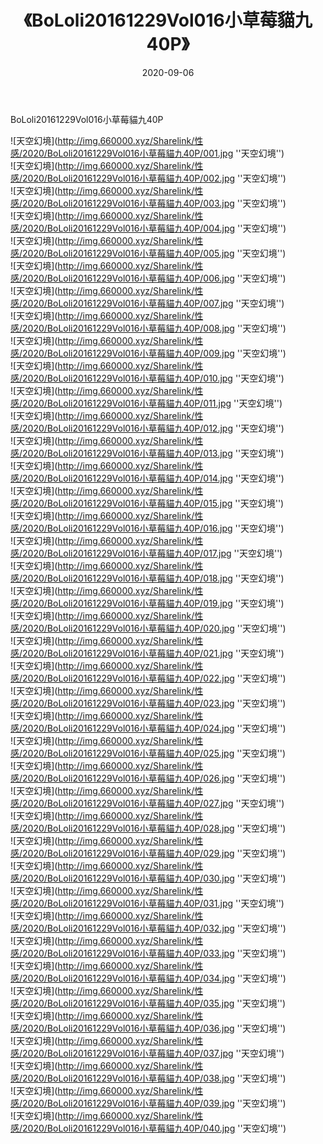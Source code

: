 ﻿---
layout: post
title:  《BoLoli20161229Vol016小草莓貓九40P》
date:   2020-09-06
img: http://img.660000.xyz/Sharelink/性感/2020/BoLoli20161229Vol016小草莓貓九40P/000.jpg
categories: [美女, 清纯, 性感]
---

BoLoli20161229Vol016小草莓貓九40P



![天空幻境](http://img.660000.xyz/Sharelink/性感/2020/BoLoli20161229Vol016小草莓貓九40P/001.jpg ''天空幻境'') <br>
![天空幻境](http://img.660000.xyz/Sharelink/性感/2020/BoLoli20161229Vol016小草莓貓九40P/002.jpg ''天空幻境'') <br>
![天空幻境](http://img.660000.xyz/Sharelink/性感/2020/BoLoli20161229Vol016小草莓貓九40P/003.jpg ''天空幻境'') <br>
![天空幻境](http://img.660000.xyz/Sharelink/性感/2020/BoLoli20161229Vol016小草莓貓九40P/004.jpg ''天空幻境'') <br>
![天空幻境](http://img.660000.xyz/Sharelink/性感/2020/BoLoli20161229Vol016小草莓貓九40P/005.jpg ''天空幻境'') <br>
![天空幻境](http://img.660000.xyz/Sharelink/性感/2020/BoLoli20161229Vol016小草莓貓九40P/006.jpg ''天空幻境'') <br>
![天空幻境](http://img.660000.xyz/Sharelink/性感/2020/BoLoli20161229Vol016小草莓貓九40P/007.jpg ''天空幻境'') <br>
![天空幻境](http://img.660000.xyz/Sharelink/性感/2020/BoLoli20161229Vol016小草莓貓九40P/008.jpg ''天空幻境'') <br>
![天空幻境](http://img.660000.xyz/Sharelink/性感/2020/BoLoli20161229Vol016小草莓貓九40P/009.jpg ''天空幻境'') <br>
![天空幻境](http://img.660000.xyz/Sharelink/性感/2020/BoLoli20161229Vol016小草莓貓九40P/010.jpg ''天空幻境'') <br>
![天空幻境](http://img.660000.xyz/Sharelink/性感/2020/BoLoli20161229Vol016小草莓貓九40P/011.jpg ''天空幻境'') <br>
![天空幻境](http://img.660000.xyz/Sharelink/性感/2020/BoLoli20161229Vol016小草莓貓九40P/012.jpg ''天空幻境'') <br>
![天空幻境](http://img.660000.xyz/Sharelink/性感/2020/BoLoli20161229Vol016小草莓貓九40P/013.jpg ''天空幻境'') <br>
![天空幻境](http://img.660000.xyz/Sharelink/性感/2020/BoLoli20161229Vol016小草莓貓九40P/014.jpg ''天空幻境'') <br>
![天空幻境](http://img.660000.xyz/Sharelink/性感/2020/BoLoli20161229Vol016小草莓貓九40P/015.jpg ''天空幻境'') <br>
![天空幻境](http://img.660000.xyz/Sharelink/性感/2020/BoLoli20161229Vol016小草莓貓九40P/016.jpg ''天空幻境'') <br>
![天空幻境](http://img.660000.xyz/Sharelink/性感/2020/BoLoli20161229Vol016小草莓貓九40P/017.jpg ''天空幻境'') <br>
![天空幻境](http://img.660000.xyz/Sharelink/性感/2020/BoLoli20161229Vol016小草莓貓九40P/018.jpg ''天空幻境'') <br>
![天空幻境](http://img.660000.xyz/Sharelink/性感/2020/BoLoli20161229Vol016小草莓貓九40P/019.jpg ''天空幻境'') <br>
![天空幻境](http://img.660000.xyz/Sharelink/性感/2020/BoLoli20161229Vol016小草莓貓九40P/020.jpg ''天空幻境'') <br>
![天空幻境](http://img.660000.xyz/Sharelink/性感/2020/BoLoli20161229Vol016小草莓貓九40P/021.jpg ''天空幻境'') <br>
![天空幻境](http://img.660000.xyz/Sharelink/性感/2020/BoLoli20161229Vol016小草莓貓九40P/022.jpg ''天空幻境'') <br>
![天空幻境](http://img.660000.xyz/Sharelink/性感/2020/BoLoli20161229Vol016小草莓貓九40P/023.jpg ''天空幻境'') <br>
![天空幻境](http://img.660000.xyz/Sharelink/性感/2020/BoLoli20161229Vol016小草莓貓九40P/024.jpg ''天空幻境'') <br>
![天空幻境](http://img.660000.xyz/Sharelink/性感/2020/BoLoli20161229Vol016小草莓貓九40P/025.jpg ''天空幻境'') <br>
![天空幻境](http://img.660000.xyz/Sharelink/性感/2020/BoLoli20161229Vol016小草莓貓九40P/026.jpg ''天空幻境'') <br>
![天空幻境](http://img.660000.xyz/Sharelink/性感/2020/BoLoli20161229Vol016小草莓貓九40P/027.jpg ''天空幻境'') <br>
![天空幻境](http://img.660000.xyz/Sharelink/性感/2020/BoLoli20161229Vol016小草莓貓九40P/028.jpg ''天空幻境'') <br>
![天空幻境](http://img.660000.xyz/Sharelink/性感/2020/BoLoli20161229Vol016小草莓貓九40P/029.jpg ''天空幻境'') <br>
![天空幻境](http://img.660000.xyz/Sharelink/性感/2020/BoLoli20161229Vol016小草莓貓九40P/030.jpg ''天空幻境'') <br>
![天空幻境](http://img.660000.xyz/Sharelink/性感/2020/BoLoli20161229Vol016小草莓貓九40P/031.jpg ''天空幻境'') <br>
![天空幻境](http://img.660000.xyz/Sharelink/性感/2020/BoLoli20161229Vol016小草莓貓九40P/032.jpg ''天空幻境'') <br>
![天空幻境](http://img.660000.xyz/Sharelink/性感/2020/BoLoli20161229Vol016小草莓貓九40P/033.jpg ''天空幻境'') <br>
![天空幻境](http://img.660000.xyz/Sharelink/性感/2020/BoLoli20161229Vol016小草莓貓九40P/034.jpg ''天空幻境'') <br>
![天空幻境](http://img.660000.xyz/Sharelink/性感/2020/BoLoli20161229Vol016小草莓貓九40P/035.jpg ''天空幻境'') <br>
![天空幻境](http://img.660000.xyz/Sharelink/性感/2020/BoLoli20161229Vol016小草莓貓九40P/036.jpg ''天空幻境'') <br>
![天空幻境](http://img.660000.xyz/Sharelink/性感/2020/BoLoli20161229Vol016小草莓貓九40P/037.jpg ''天空幻境'') <br>
![天空幻境](http://img.660000.xyz/Sharelink/性感/2020/BoLoli20161229Vol016小草莓貓九40P/038.jpg ''天空幻境'') <br>
![天空幻境](http://img.660000.xyz/Sharelink/性感/2020/BoLoli20161229Vol016小草莓貓九40P/039.jpg ''天空幻境'') <br>
![天空幻境](http://img.660000.xyz/Sharelink/性感/2020/BoLoli20161229Vol016小草莓貓九40P/040.jpg ''天空幻境'') <br>